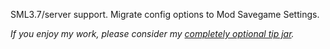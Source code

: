 SML3.7/server support. Migrate config options to Mod Savegame Settings.




_If you enjoy my work, please consider my [completely optional tip jar](https://ko-fi.com/robb4)._
